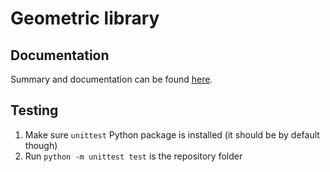 # Geometric library
## Documentation
Summary and documentation can be found [here](docs/README.md).
## Testing
1) Make sure `unittest` Python package is installed (it should be by default though)
2) Run `python -m unittest test` is the repository folder